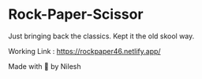 # Rock-Paper-Scissor
Just bringing back the classics.
Kept it the old skool way.

Working Link : https://rockpaper46.netlify.app/

Made with 💖 by Nilesh
